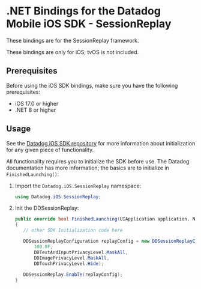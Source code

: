 # .NET Bindings for the Datadog Mobile iOS SDK - SessionReplay

These bindings are for the SessionReplay framework.

These bindings are only for iOS; tvOS is not included.

## Prerequisites

Before using the iOS SDK bindings, make sure you have the following prerequisites:

- iOS 17.0 or higher
- .NET 8 or higher

## Usage

See the [Datadog iOS SDK repository](https://github.com/DataDog/dd-sdk-ios) for more information about initialization for any given piece of functionality.

All functionality requires you to initialize the SDK before use. The Datadog documentation has more information; the basics are to initialize in `FinishedLaunching()`: 

1. Import the `Datadog.iOS.SessionReplay` namespace:

    ```csharp
    using Datadog.iOS.SessionReplay;
    ```

2. Init the DDSessionReplay:

     ```csharp
    public override bool FinishedLaunching(UIApplication application, NSDictionary launchOptions)
    {
        // other SDK Initialization code here

        DDSessionReplayConfiguration replayConfig = new DDSessionReplayConfiguration(
            100.0F, 
            DDTextAndInputPrivacyLevel.MaskAll, 
            DDImagePrivacyLevel.MaskAll, 
            DDTouchPrivacyLevel.Hide);
            
        DDSessionReplay.Enable(replayConfig);
    }
    ```